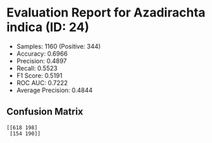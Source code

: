# Evaluation Report for Azadirachta indica (ID: 24)
- Samples: 1160 (Positive: 344)
- Accuracy: 0.6966
- Precision: 0.4897
- Recall: 0.5523
- F1 Score: 0.5191
- ROC AUC: 0.7222
- Average Precision: 0.4844

## Confusion Matrix
```
[[618 198]
 [154 190]]
```